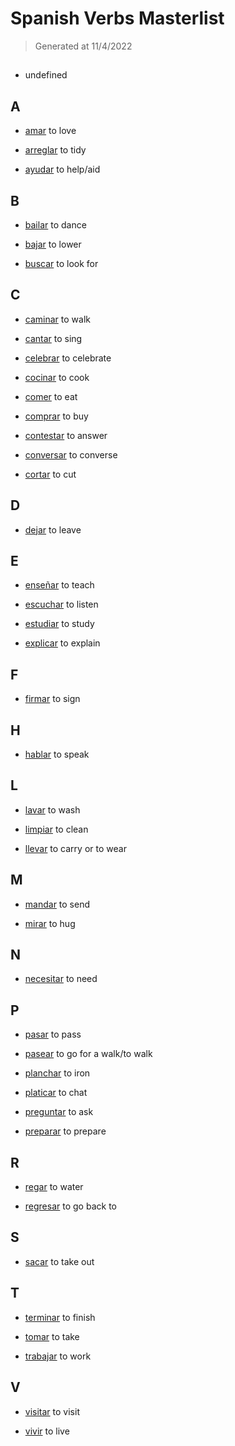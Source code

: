 # Spanish Verbs Masterlist
> Generated at 11/4/2022
  
## 
- [](verbs/mlist/.md)
  undefined

## A
- [amar](verbs/mlist/amar.md)
  to love

- [arreglar](verbs/mlist/arreglar.md)
  to tidy

- [ayudar](verbs/mlist/ayudar.md)
  to help/aid

## B
- [bailar](verbs/mlist/bailar.md)
  to dance

- [bajar](verbs/mlist/bajar.md)
  to lower

- [buscar](verbs/mlist/buscar.md)
  to look for

## C
- [caminar](verbs/mlist/caminar.md)
  to walk

- [cantar](verbs/mlist/cantar.md)
  to sing

- [celebrar](verbs/mlist/celebrar.md)
  to celebrate

- [cocinar](verbs/mlist/cocinar.md)
  to cook

- [comer](verbs/mlist/comer.md)
  to eat

- [comprar](verbs/mlist/comprar.md)
  to buy

- [contestar](verbs/mlist/contestar.md)
  to answer

- [conversar](verbs/mlist/conversar.md)
  to converse

- [cortar](verbs/mlist/cortar.md)
  to cut

## D
- [dejar](verbs/mlist/dejar.md)
  to leave

## E
- [enseñar](verbs/mlist/enseñar.md)
  to teach

- [escuchar](verbs/mlist/escuchar.md)
  to listen

- [estudiar](verbs/mlist/estudiar.md)
  to study

- [explicar](verbs/mlist/explicar.md)
  to explain

## F
- [firmar](verbs/mlist/firmar.md)
  to sign

## H
- [hablar](verbs/mlist/hablar.md)
  to speak

## L
- [lavar](verbs/mlist/lavar.md)
  to wash

- [limpiar](verbs/mlist/limpiar.md)
  to clean

- [llevar](verbs/mlist/llevar.md)
  to carry or to wear

## M
- [mandar](verbs/mlist/mandar.md)
  to send

- [mirar](verbs/mlist/mirar.md)
  to hug

## N
- [necesitar](verbs/mlist/necesitar.md)
  to need

## P
- [pasar](verbs/mlist/pasar.md)
  to pass

- [pasear](verbs/mlist/pasear.md)
  to go for a walk/to walk

- [planchar](verbs/mlist/planchar.md)
  to iron

- [platicar](verbs/mlist/platicar.md)
  to chat

- [preguntar](verbs/mlist/preguntar.md)
  to ask

- [preparar](verbs/mlist/preparar.md)
  to prepare

## R
- [regar](verbs/mlist/regar.md)
  to water

- [regresar](verbs/mlist/regresar.md)
  to go back to

## S
- [sacar](verbs/mlist/sacar.md)
  to take out

## T
- [terminar](verbs/mlist/terminar.md)
  to finish

- [tomar](verbs/mlist/tomar.md)
  to take

- [trabajar](verbs/mlist/trabajar.md)
  to work

## V
- [visitar](verbs/mlist/visitar.md)
  to visit

- [vivir](verbs/mlist/vivir.md)
  to live
